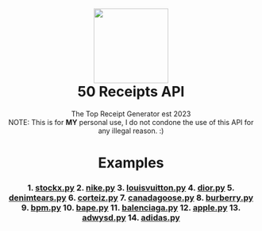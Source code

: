<h1 align="center">
	<img src="https://50receipts.com/img/50s.png" width="150px"><br>
    50 Receipts API
</h1>
<p align="center">
	The Top Receipt Generator est 2023<br>NOTE: This is for <b>MY</b> personal use, I do not condone the use of this API for any illegal reason. :)</br>
</p>
</h1>

<h1 align="center">
	Examples
</h1>
<h3 align="center">
	1. <a href='https://github.com/fin702106/50-Receipts-API/blob/main/examples/stockx.py'>stockx.py</a>
	2. <a href='https://github.com/fin702106/50-Receipts-API/blob/main/examples/nike.py'>nike.py</a>
	3. <a href='https://github.com/fin702106/50-Receipts-API/blob/main/examples/louisvuitton.py'>louisvuitton.py</a>
	4. <a href='https://github.com/fin702106/50-Receipts-API/blob/main/examples/dior.py'>dior.py</a>
	5. <a href='https://github.com/fin702106/50-Receipts-API/blob/main/examples/denimtears.py'>denimtears.py</a>
	6. <a href='https://github.com/fin702106/50-Receipts-API/blob/main/examples/corteiz.py'>corteiz.py</a>
	7. <a href='https://github.com/fin702106/50-Receipts-API/blob/main/examples/canadagoose.py'>canadagoose.py</a>
	8. <a href='https://github.com/fin702106/50-Receipts-API/blob/main/examples/burberry.py'>burberry.py</a>
	9. <a href='https://github.com/fin702106/50-Receipts-API/blob/main/examples/bpm.py'>bpm.py</a>
	10. <a href='https://github.com/fin702106/50-Receipts-API/blob/main/examples/bape.py'>bape.py</a>
	11. <a href='https://github.com/fin702106/50-Receipts-API/blob/main/examples/balenciaga.py'>balenciaga.py</a>
	12. <a href='https://github.com/fin702106/50-Receipts-API/blob/main/examples/apple.py'>apple.py</a>
	13. <a href='https://github.com/fin702106/50-Receipts-API/blob/main/examples/adwysd.py'>adwysd.py</a>
	14. <a href='https://github.com/fin702106/50-Receipts-API/blob/main/examples/adidas.py'>adidas.py</a>
</h3>
